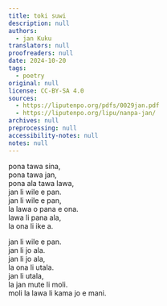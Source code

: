 ```yaml
---
title: toki suwi
description: null
authors:
  - jan Kuku
translators: null
proofreaders: null
date: 2024-10-20
tags:
  - poetry
original: null
license: CC-BY-SA 4.0
sources:
  - https://liputenpo.org/pdfs/0029jan.pdf
  - https://liputenpo.org/lipu/nanpa-jan/
archives: null
preprocessing: null
accessibility-notes: null
notes: null
---
```


pona tawa sina,  
pona tawa jan,  
pona ala tawa lawa,  
jan li wile e pan.  
jan li wile e pan,  
la lawa o pana e ona.  
lawa li pana ala,  
la ona li ike a.

jan li wile e pan.  
jan li jo ala.  
jan li jo ala,  
la ona li utala.  
jan li utala,  
la jan mute li moli.  
moli la lawa li kama jo e mani.
